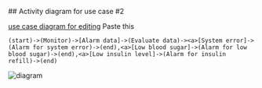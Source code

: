 ## Activity diagram for use case \#2

[use case diagram for editing](http://yuml.me/815e895d)
  Paste this
```
(start)->(Monitor)->[Alarm data]->(Evaluate data)-><a>[System error]->(Alarm for system error)->(end),<a>[Low blood sugar]->(Alarm for low blood sugar)->(end),<a>[Low insulin level]->(Alarm for insulin refill)->(end)
```
![diagram](http://yuml.me/815e895d)
